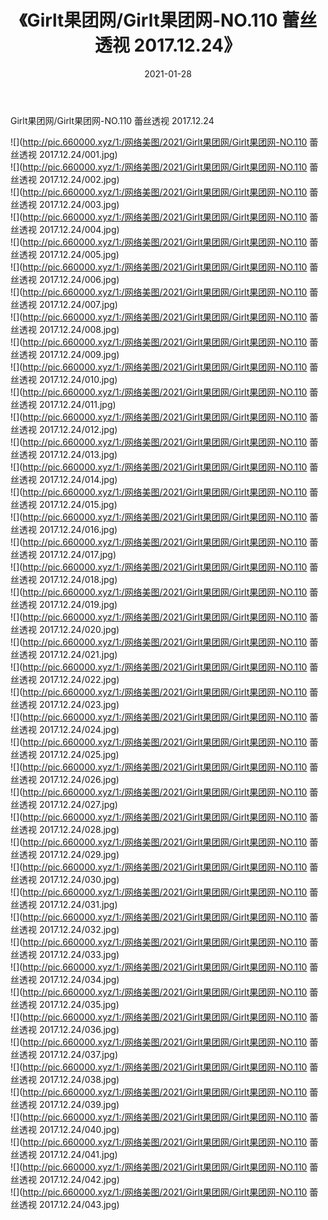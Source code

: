 ﻿---
layout: post
title:  《Girlt果团网/Girlt果团网-NO.110 蕾丝透视 2017.12.24》
date:   2021-01-28
img: http://pic.660000.xyz/1:/网络美图/2021/Girlt果团网/Girlt果团网-NO.110 蕾丝透视 2017.12.24/000.jpg
categories: [美女, 清纯, 唯美]
---

Girlt果团网/Girlt果团网-NO.110 蕾丝透视 2017.12.24

 ![](http://pic.660000.xyz/1:/网络美图/2021/Girlt果团网/Girlt果团网-NO.110 蕾丝透视 2017.12.24/001.jpg) <br>![](http://pic.660000.xyz/1:/网络美图/2021/Girlt果团网/Girlt果团网-NO.110 蕾丝透视 2017.12.24/002.jpg) <br>![](http://pic.660000.xyz/1:/网络美图/2021/Girlt果团网/Girlt果团网-NO.110 蕾丝透视 2017.12.24/003.jpg) <br>![](http://pic.660000.xyz/1:/网络美图/2021/Girlt果团网/Girlt果团网-NO.110 蕾丝透视 2017.12.24/004.jpg) <br>![](http://pic.660000.xyz/1:/网络美图/2021/Girlt果团网/Girlt果团网-NO.110 蕾丝透视 2017.12.24/005.jpg) <br>![](http://pic.660000.xyz/1:/网络美图/2021/Girlt果团网/Girlt果团网-NO.110 蕾丝透视 2017.12.24/006.jpg) <br>![](http://pic.660000.xyz/1:/网络美图/2021/Girlt果团网/Girlt果团网-NO.110 蕾丝透视 2017.12.24/007.jpg) <br>![](http://pic.660000.xyz/1:/网络美图/2021/Girlt果团网/Girlt果团网-NO.110 蕾丝透视 2017.12.24/008.jpg) <br>![](http://pic.660000.xyz/1:/网络美图/2021/Girlt果团网/Girlt果团网-NO.110 蕾丝透视 2017.12.24/009.jpg) <br>![](http://pic.660000.xyz/1:/网络美图/2021/Girlt果团网/Girlt果团网-NO.110 蕾丝透视 2017.12.24/010.jpg) <br>![](http://pic.660000.xyz/1:/网络美图/2021/Girlt果团网/Girlt果团网-NO.110 蕾丝透视 2017.12.24/011.jpg) <br>![](http://pic.660000.xyz/1:/网络美图/2021/Girlt果团网/Girlt果团网-NO.110 蕾丝透视 2017.12.24/012.jpg) <br>![](http://pic.660000.xyz/1:/网络美图/2021/Girlt果团网/Girlt果团网-NO.110 蕾丝透视 2017.12.24/013.jpg) <br>![](http://pic.660000.xyz/1:/网络美图/2021/Girlt果团网/Girlt果团网-NO.110 蕾丝透视 2017.12.24/014.jpg) <br>![](http://pic.660000.xyz/1:/网络美图/2021/Girlt果团网/Girlt果团网-NO.110 蕾丝透视 2017.12.24/015.jpg) <br>![](http://pic.660000.xyz/1:/网络美图/2021/Girlt果团网/Girlt果团网-NO.110 蕾丝透视 2017.12.24/016.jpg) <br>![](http://pic.660000.xyz/1:/网络美图/2021/Girlt果团网/Girlt果团网-NO.110 蕾丝透视 2017.12.24/017.jpg) <br>![](http://pic.660000.xyz/1:/网络美图/2021/Girlt果团网/Girlt果团网-NO.110 蕾丝透视 2017.12.24/018.jpg) <br>![](http://pic.660000.xyz/1:/网络美图/2021/Girlt果团网/Girlt果团网-NO.110 蕾丝透视 2017.12.24/019.jpg) <br>![](http://pic.660000.xyz/1:/网络美图/2021/Girlt果团网/Girlt果团网-NO.110 蕾丝透视 2017.12.24/020.jpg) <br>![](http://pic.660000.xyz/1:/网络美图/2021/Girlt果团网/Girlt果团网-NO.110 蕾丝透视 2017.12.24/021.jpg) <br>![](http://pic.660000.xyz/1:/网络美图/2021/Girlt果团网/Girlt果团网-NO.110 蕾丝透视 2017.12.24/022.jpg) <br>![](http://pic.660000.xyz/1:/网络美图/2021/Girlt果团网/Girlt果团网-NO.110 蕾丝透视 2017.12.24/023.jpg) <br>![](http://pic.660000.xyz/1:/网络美图/2021/Girlt果团网/Girlt果团网-NO.110 蕾丝透视 2017.12.24/024.jpg) <br>![](http://pic.660000.xyz/1:/网络美图/2021/Girlt果团网/Girlt果团网-NO.110 蕾丝透视 2017.12.24/025.jpg) <br>![](http://pic.660000.xyz/1:/网络美图/2021/Girlt果团网/Girlt果团网-NO.110 蕾丝透视 2017.12.24/026.jpg) <br>![](http://pic.660000.xyz/1:/网络美图/2021/Girlt果团网/Girlt果团网-NO.110 蕾丝透视 2017.12.24/027.jpg) <br>![](http://pic.660000.xyz/1:/网络美图/2021/Girlt果团网/Girlt果团网-NO.110 蕾丝透视 2017.12.24/028.jpg) <br>![](http://pic.660000.xyz/1:/网络美图/2021/Girlt果团网/Girlt果团网-NO.110 蕾丝透视 2017.12.24/029.jpg) <br>![](http://pic.660000.xyz/1:/网络美图/2021/Girlt果团网/Girlt果团网-NO.110 蕾丝透视 2017.12.24/030.jpg) <br>![](http://pic.660000.xyz/1:/网络美图/2021/Girlt果团网/Girlt果团网-NO.110 蕾丝透视 2017.12.24/031.jpg) <br>![](http://pic.660000.xyz/1:/网络美图/2021/Girlt果团网/Girlt果团网-NO.110 蕾丝透视 2017.12.24/032.jpg) <br>![](http://pic.660000.xyz/1:/网络美图/2021/Girlt果团网/Girlt果团网-NO.110 蕾丝透视 2017.12.24/033.jpg) <br>![](http://pic.660000.xyz/1:/网络美图/2021/Girlt果团网/Girlt果团网-NO.110 蕾丝透视 2017.12.24/034.jpg) <br>![](http://pic.660000.xyz/1:/网络美图/2021/Girlt果团网/Girlt果团网-NO.110 蕾丝透视 2017.12.24/035.jpg) <br>![](http://pic.660000.xyz/1:/网络美图/2021/Girlt果团网/Girlt果团网-NO.110 蕾丝透视 2017.12.24/036.jpg) <br>![](http://pic.660000.xyz/1:/网络美图/2021/Girlt果团网/Girlt果团网-NO.110 蕾丝透视 2017.12.24/037.jpg) <br>![](http://pic.660000.xyz/1:/网络美图/2021/Girlt果团网/Girlt果团网-NO.110 蕾丝透视 2017.12.24/038.jpg) <br>![](http://pic.660000.xyz/1:/网络美图/2021/Girlt果团网/Girlt果团网-NO.110 蕾丝透视 2017.12.24/039.jpg) <br>![](http://pic.660000.xyz/1:/网络美图/2021/Girlt果团网/Girlt果团网-NO.110 蕾丝透视 2017.12.24/040.jpg) <br>![](http://pic.660000.xyz/1:/网络美图/2021/Girlt果团网/Girlt果团网-NO.110 蕾丝透视 2017.12.24/041.jpg) <br>![](http://pic.660000.xyz/1:/网络美图/2021/Girlt果团网/Girlt果团网-NO.110 蕾丝透视 2017.12.24/042.jpg) <br>![](http://pic.660000.xyz/1:/网络美图/2021/Girlt果团网/Girlt果团网-NO.110 蕾丝透视 2017.12.24/043.jpg) <br>